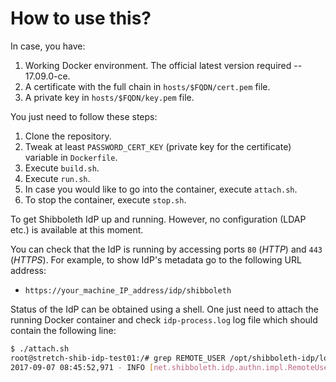 # How to use this?

In case, you have:

1. Working Docker environment. The official latest version required -- 17.09.0-ce.
2. A certificate with the full chain in `hosts/$FQDN/cert.pem` file.
3. A private key in `hosts/$FQDN/key.pem` file.

You just need to follow these steps:

1. Clone the repository.
2. Tweak at least `PASSWORD_CERT_KEY` (private key for the certificate) variable in `Dockerfile`.
3. Execute `build.sh`.
4. Execute `run.sh`.
5. In case you would like to go into the container, execute `attach.sh`.
6. To stop the container, execute `stop.sh`.

To get Shibboleth IdP up and running. However, no configuration (LDAP etc.) is available at this moment.

You can check that the IdP is running by accessing ports `80` (*HTTP*) and `443` (*HTTPS*). For example, to show IdP's metadata go to the following URL address:
* `https://your_machine_IP_address/idp/shibboleth`

Status of the IdP can be obtained using a shell. One just need to attach the running Docker container and check `idp-process.log` log file which should contain the following line:
```bash
$ ./attach.sh
root@stretch-shib-idp-test01:/# grep REMOTE_USER /opt/shibboleth-idp/logs/idp-process.log
2017-09-07 08:45:52,971 - INFO [net.shibboleth.idp.authn.impl.RemoteUserAuthServlet:193] - RemoteUserAuthServlet will process REMOTE_USER, along with attributes [] and headers []
```

